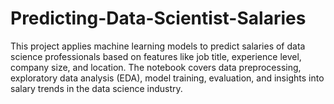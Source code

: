# Predicting-Data-Scientist-Salaries
This project applies machine learning models to predict salaries of data science professionals based on features like job title, experience level, company size, and location. The notebook covers data preprocessing, exploratory data analysis (EDA), model training, evaluation, and insights into salary trends in the data science industry.
